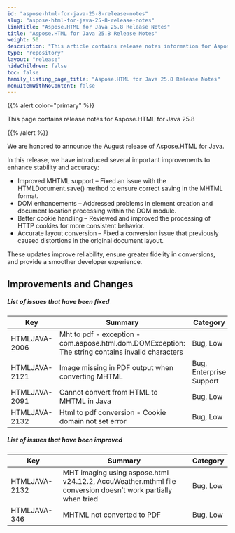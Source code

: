 ```yaml
---
id: "aspose-html-for-java-25-8-release-notes"
slug: "aspose-html-for-java-25-8-release-notes"
linktitle: "Aspose.HTML for Java 25.8 Release Notes"
title: "Aspose.HTML for Java 25.8 Release Notes"
weight: 50
description: "This article contains release notes information for Aspose.HTML for Java 25.8."
type: "repository"
layout: "release"
hideChildren: false
toc: false
family_listing_page_title: "Aspose.HTML for Java 25.8 Release Notes"
menuItemWithNoContent: false
---
```


{{% alert color="primary" %}}

This page contains release notes for Aspose.HTML for Java 25.8

{{% /alert %}}

We are honored to announce the August release of Aspose.HTML for Java.

In this release, we have introduced several important improvements to enhance stability and accuracy:

* Improved MHTML support – Fixed an issue with the HTMLDocument.save() method to ensure correct saving in the MHTML format.
* DOM enhancements – Addressed problems in element creation and document location processing within the DOM module.
* Better cookie handling – Reviewed and improved the processing of HTTP cookies for more consistent behavior.
* Accurate layout conversion – Fixed a conversion issue that previously caused distortions in the original document layout.

These updates improve reliability, ensure greater fidelity in conversions, and provide a smoother developer experience.

## **Improvements and Changes**

##### List of issues that have been fixed
| **Key**       | **Summary**                                                                                       | **Category**            |
|---------------|---------------------------------------------------------------------------------------------------|-------------------------|
| HTMLJAVA-2006 | Mht to pdf - exception - com.aspose.html.dom.DOMException: The string contains invalid characters | Bug, Low                |
| HTMLJAVA-2121 | Image missing in PDF output when converting MHTML                                                 | Bug, Enterprise Support |
| HTMLJAVA-2091 | Cannot convert from HTML to MHTML in Java                                                         | Bug, Low                |
| HTMLJAVA-2132 | Html to pdf conversion - Cookie domain not set error                                              | Bug, Low                |

##### List of issues that have been improved
| **Key**       | **Summary**                                                                                                 | **Category**      |
|---------------|-------------------------------------------------------------------------------------------------------------|-------------------|
| HTMLJAVA-2132 | MHT imaging using aspose.html v24.12.2, AccuWeather.mthml file conversion doesn’t work partially when tried | Bug, Low          |
| HTMLJAVA-346  | MHTML not converted to PDF                                                                                  | Bug, Low          |


